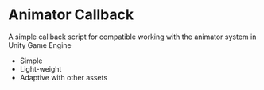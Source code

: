 # Animator Callback
A simple callback script for compatible working with the animator system in Unity Game Engine<br>
- Simple
- Light-weight
- Adaptive with other assets
